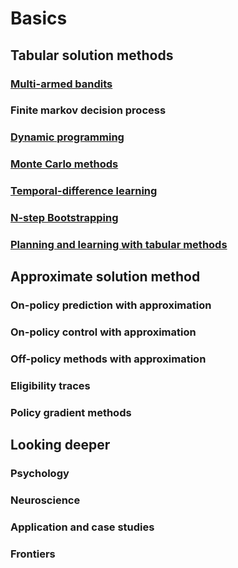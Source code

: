 # Basics

## Tabular solution methods

### [Multi-armed bandits](https://github.com/holounic/rl-cheatsheet/blob/main/basics/MultiArmedBandits.ipynb)

### Finite markov decision process

### [Dynamic programming](https://github.com/holounic/rl-cheatsheet/blob/main/basics/DynamicProgramming.ipynb)

### [Monte Carlo methods](https://github.com/holounic/rl-cheatsheet/blob/main/basics/MonteCarlo.ipynb)

### [Temporal-difference learning](https://github.com/holounic/rl-cheatsheet/blob/main/basics/TemporalDifference.ipynb)

### [N-step Bootstrapping](https://github.com/holounic/rl-cheatsheet/blob/main/basics/NStepBootstrapping.ipynb)

### [Planning and learning with tabular methods](https://github.com/holounic/rl-cheatsheet/blob/main/basics/PlanningAndLearningWithTabularMethods.ipynb)

## Approximate solution method

### On-policy prediction with approximation

### On-policy control with approximation

### Off-policy methods with approximation

### Eligibility traces

### Policy gradient methods

## Looking deeper

### Psychology

### Neuroscience

### Application and case studies

### Frontiers
